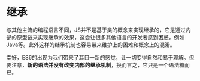 # 继承

与其他主流的编程语言不同，JS并不是基于类的概念来实现继承的，它是通过内部的原型链来实现继承的效果，这会让很多其他语言的开发者感到困惑，例如Java等。此外这样的继承机制也容易带来维护上的困难和概念上的混淆。

幸好，ES6的出现为我们带来了耳目一新的感觉，让一切变得自然和易于理解。但要注意，**新的语法并没有改变内部的继承机制**，换而言之，它只是一个语法糖而已。

